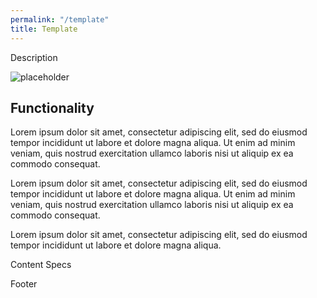 ```yaml
---
permalink: "/template"
title: Template
---
```

<html>
    <head>
        <meta charset="UTF-8">
        <link rel="stylesheet" href="/assets/css/basic_temp.css">
    </head>

<div class="description">
  <p>Description</p>
</div>

<section>
    <div class="image_screenshot">
        <img src="https://via.placeholder.com/160" alt="placeholder" class="responsive">
    </div>
    <div class="functionality">
        <h2>Functionality</h2>
        <p>Lorem ipsum dolor sit amet, consectetur adipiscing elit, sed do eiusmod tempor incididunt ut labore et dolore magna aliqua. Ut enim ad minim veniam, quis nostrud exercitation ullamco laboris nisi ut aliquip ex ea commodo consequat.</p>
        <p>Lorem ipsum dolor sit amet, consectetur adipiscing elit, sed do eiusmod tempor incididunt ut labore et dolore magna aliqua. Ut enim ad minim veniam, quis nostrud exercitation ullamco laboris nisi ut aliquip ex ea commodo consequat.</p>
        <p>Lorem ipsum dolor sit amet, consectetur adipiscing elit, sed do eiusmod tempor incididunt ut labore et dolore magna aliqua.</p>
    </div>
</section>

<div class="specs">
    <p> Content Specs </p>
</div>

<footer>
  <p>Footer</p>
</footer>
</html>